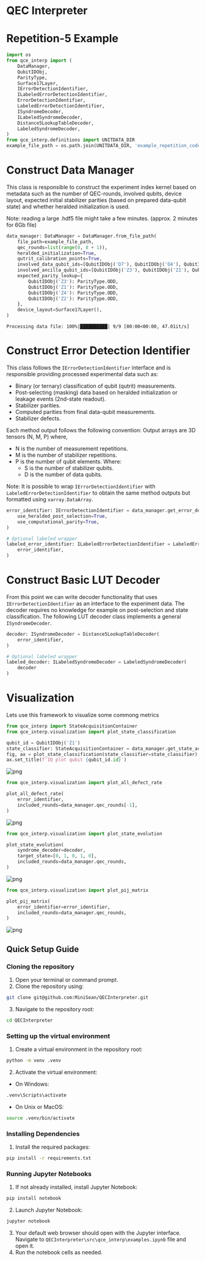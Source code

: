 # QEC Interpreter

Repetition-5 Example
===


```python
import os
from qce_interp import (
    DataManager,
    QubitIDObj,
    ParityType,
    Surface17Layer,
    IErrorDetectionIdentifier,
    ILabeledErrorDetectionIdentifier,
    ErrorDetectionIdentifier,
    LabeledErrorDetectionIdentifier,
    ISyndromeDecoder,
    ILabeledSyndromeDecoder,
    Distance5LookupTableDecoder,
    LabeledSyndromeDecoder,
)
from qce_interp.definitions import UNITDATA_DIR
example_file_path = os.path.join(UNITDATA_DIR, 'example_repetition_code_distance_5.hdf5')
```

Construct Data Manager
===
This class is responsible to construct the experiment index kernel based on metadata such as the number of QEC-rounds, involved qubits, device layout, expected initial stabilizer parities (based on prepared data-qubit state) and whether heralded initialization is used.

Note: reading a large .hdf5 file might take a few minutes. (approx. 2 minutes for 6Gb file)

```python
data_manager: DataManager = DataManager.from_file_path(
    file_path=example_file_path,
    qec_rounds=list(range(0, 8 + 1)),
    heralded_initialization=True,
    qutrit_calibration_points=True,
    involved_data_qubit_ids=[QubitIDObj('D7'), QubitIDObj('D4'), QubitIDObj('D5'), QubitIDObj('D6'), QubitIDObj('D3')],
    involved_ancilla_qubit_ids=[QubitIDObj('Z3'), QubitIDObj('Z1'), QubitIDObj('Z4'), QubitIDObj('Z2')],
    expected_parity_lookup={
        QubitIDObj('Z3'): ParityType.ODD,
        QubitIDObj('Z1'): ParityType.ODD,
        QubitIDObj('Z4'): ParityType.ODD,
        QubitIDObj('Z2'): ParityType.ODD,
    },
    device_layout=Surface17Layer(),
)
```

    Processing data file: 100%|██████████| 9/9 [00:00<00:00, 47.01it/s]
    

Construct Error Detection Identifier
===
This class follows the `IErrorDetectionIdentifier` interface and is responsible providing processed experimental data such as:
- Binary (or ternary) classification of qubit (qutrit) measurements. 
- Post-selecting (masking) data based on heralded initialization or leakage events (2nd-state readout).
- Stabilizer parities.
- Computed parities from final data-qubit measurements.
- Stabilizer defects.

Each method output follows the following convention:
Output arrays are 3D tensors (N, M, P) where,
- N is the number of measurement repetitions.
- M is the number of stabilizer repetitions.
- P is the number of qubit elements.
    Where:
    - S is the number of stabilizer qubits.
    - D is the number of data qubits.

Note: It is possible to wrap `IErrorDetectionIdentifier` with `LabeledErrorDetectionIdentifier` to obtain the same method outputs but formatted using `xarray.DataArray`.


```python
error_identifier: IErrorDetectionIdentifier = data_manager.get_error_detection_classifier(
    use_heralded_post_selection=True,
    use_computational_parity=True,
)

# Optional labeled wrapper
labeled_error_identifier: ILabeledErrorDetectionIdentifier = LabeledErrorDetectionIdentifier(
    error_identifier,
)
```

Construct Basic LUT Decoder
===
From this point we can write decoder functionality that uses `IErrorDetectionIdentifier` as an interface to the experiment data. The decoder requires no knowledge for example on post-selection and state classification.
The following LUT decoder class implements a general `ISyndromeDecoder`.


```python
decoder: ISyndromeDecoder = Distance5LookupTableDecoder(
    error_identifier,
)

# Optional labeled wrapper
labeled_decoder: ILabeledSyndromeDecoder = LabeledSyndromeDecoder(
    decoder
)
```

Visualization
===
Lets use this framework to visualize some commong metrics


```python
from qce_interp import StateAcquisitionContainer
from qce_interp.visualization import plot_state_classification

qubit_id = QubitIDObj('Z1')
state_classifier: StateAcquisitionContainer = data_manager.get_state_acquisition(qubit_id=qubit_id)
fig, ax = plot_state_classification(state_classifier=state_classifier)
ax.set_title(f'IQ plot qubit {qubit_id.id}')
```



    
![png](data/examples_files/examples_10_1.png)

```python
from qce_interp.visualization import plot_all_defect_rate

plot_all_defect_rate(
    error_identifier,
    included_rounds=data_manager.qec_rounds[-1],
)
```


    
![png](data/examples_files/examples_11_1.png)

```python
from qce_interp.visualization import plot_state_evolution

plot_state_evolution(
    syndrome_decoder=decoder,
    target_state=[0, 1, 0, 1, 0],
    included_rounds=data_manager.qec_rounds,
)
```

    
![png](data/examples_files/examples_12_1.png)

```python
from qce_interp.visualization import plot_pij_matrix

plot_pij_matrix(
    error_identifier=error_identifier,
    included_rounds=data_manager.qec_rounds,
)
```


    
![png](data/examples_files/examples_13_2.png)
    


## Quick Setup Guide

### Cloning the repository

1. Open your terminal or command prompt.
2. Clone the repository using:
```bash
git clone git@github.com:MiniSean/QECInterpreter.git
```
3. Navigate to the repository root:
```bash
cd QECInterpreter
```

### Setting up the virtual environment
1. Create a virtual environment in the repository root:
```bash
python -m venv .venv
```
2. Activate the virtual environment:
- On Windows:
```bash
.venv\Scripts\activate
```
- On Unix or MacOS:
```bash
source .venv/bin/activate
```

### Installing Dependencies
1. Install the required packages:
```bash
pip install -r requirements.txt
```

### Running Jupyter Notebooks
1. If not already installed, install Jupyter Notebook:
```bash
pip install notebook
```
2. Launch Jupyter Notebook:
```bash
jupyter notebook
```
3. Your default web browser should open with the Jupyter interface. Navigate to  `QECInterpreter\src\qce_interp\examples.ipynb` file and open it.
4. Run the notebook cells as needed.



